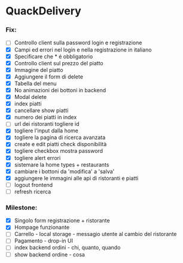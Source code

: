 # QuackDelivery

### Fix:

-   [ ] Controllo client sulla password login e registrazione
-   [x] Campi ed errori nel login e nella registrazione in italiano
-   [x] Specificare che \* é obbligatorio
-   [x] Controllo client sul prezzo del piatto
-   [x] Immagine del piatto
-   [x] Aggiungere il form di delete
-   [x] Tabella del menu
-   [x] No animazioni dei bottoni in backend
-   [x] Modal delete
-   [x] index piatti
-   [x] cancellare show piatti
-   [x] numero dei piatti in index
-   [ ] url dei ristoranti togliere id
-   [x] togliere l'input dalla home
-   [x] togliere la pagina di ricerca avanzata
-   [x] create e edit piatti check disponibilità
-   [x] togliere checkbox mostra password
-   [x] togliere alert errori
-   [x] sistemare la home types + restaurants
-   [x] cambiare i bottoni da 'modifica' a 'salva'
-   [x] aggiungere le immagini alle api di ristoranti e piatti
-   [ ] logout frontend
-   [ ] refresh ricerca

### Milestone:

-   [x] Singolo form registrazione + ristorante
-   [x] Hompage funzionante
-   [ ] Carrello - local storage - messagio utente al cambio del ristorante
-   [ ] Pagamento - drop-in UI
-   [ ] index backend ordini - chi, quanto, quando
-   [ ] show backend ordine - cosa
